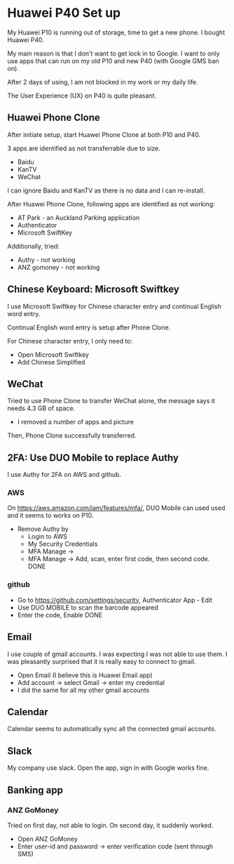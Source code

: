 # Huawei P40 Set up
My Huawei P10 is running out of storage, time to get a new phone.
I bought Huawei P40.

My main reason is that I don't want to get lock in to Google. I want to only use apps that can run on my old P10 and new P40 (with Google GMS ban on).

After 2 days of using, I am not blocked in my work or my daily life.

The User Experience (UX) on P40 is quite pleasant.

## Huawei Phone Clone
After initiate setup, start Huawei Phone Clone at both P10 and P40.

3 apps are identified as not transferrable due to size.
- Baidu
- KanTV
- WeChat

I can ignore Baidu and KanTV as there is no data and I can re-install.

After Huawei Phone Clone, following apps are identified as not working:
- AT Park - an Auckland Parking application
- Authenticator
- Microsoft SwiftKey

Additionally, tried:
- Authy - not working
- ANZ gomoney - not working

## Chinese Keyboard: Microsoft Swiftkey

I use Microsoft Swiftkey for Chinese character entry and continual English word entry.

Continual English word entry is setup after Phone Clone.

For Chinese character entry, I only need to:
- Open Microsoft Swiftkey
- Add Chinese Simplified


## WeChat

Tried to use Phone Clone to transfer WeChat alone, the message says it needs 4.3 GB of space.
- I removed a number of apps and picture

Then, Phone Clone successfully transferred.

## 2FA: Use DUO Mobile to replace Authy

I use Authy for 2FA on AWS and github.

### AWS
On https://aws.amazon.com/iam/features/mfa/, DUO Mobile can used used and it seems to works on P10.
- Remove Authy by
  - Login to AWS
  - My Security Credentials
  - MFA Manage ->
  - MFA Manage -> Add, scan, enter first code, then second code.
  DONE
  
### github

- Go to https://github.com/settings/security, Authenticator App - Edit
- Use DUO MOBILE to scan the barcode appeared
- Enter the code, Enable
DONE


## Email

I use couple of gmail accounts. I was expecting I was not able to use them. I was pleasantly surprised that it is really easy to connect to gmail.
- Open Email (I believe this is Huawei Email app)
- Add account -> select Gmail -> enter my credential
- I did the same for all my other gmail accounts

## Calendar

Calendar seems to automatically sync all the connected gmail accounts.


## Slack

My company use slack. Open the app, sign in with Google works fine.

## Banking app

### ANZ GoMoney

Tried on first day, not able to login. On second day, it suddenly worked.
- Open ANZ GoMoney
- Enter user-id and password -> enter verification code (sent through SMS)

